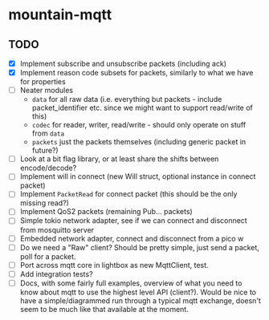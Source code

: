 # mountain-mqtt

## TODO

- [x] Implement subscribe and unsubscribe packets (including ack)
- [x] Implement reason code subsets for packets, similarly to what we have for properties
- [ ] Neater modules
  - `data` for all raw data (i.e. everything but packets - include packet_identifier etc. since we might want to support read/write of this)
  - `codec` for reader, writer, read/write - should only operate on stuff from `data`
  - `packets` just the packets themselves (including generic packet in future?)
- [ ] Look at a bit flag library, or at least share the shifts between encode/decode?
- [ ] Implement will in connect (new Will struct, optional instance in connect packet)
- [ ] Implement `PacketRead` for connect packet (this should be the only missing read?)
- [ ] Implement QoS2 packets (remaining Pub... packets)
- [ ] Simple tokio network adapter, see if we can connect and disconnect from mosquitto server
- [ ] Embedded network adapter, connect and disconnect from a pico w
- [ ] Do we need a "Raw" client? Should be pretty simple, just send a packet, poll for a packet.
- [ ] Port across mqtt core in lightbox as new MqttClient, test.
- [ ] Add integration tests?
- [ ] Docs, with some fairly full examples, overview of what you need to know about mqtt to use the highest level API (client?). Would be nice to have a simple/diagrammed run through a typical mqtt exchange, doesn't seem to be much like that available at the moment.
